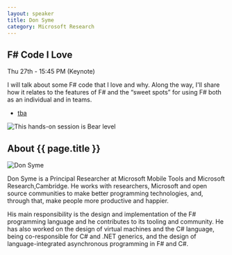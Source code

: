 ```yaml
---
layout: speaker
title: Don Syme
category: Microsoft Research
---
```


<div class="row">
    <div class="col-md-6">
        <div class="speaker-talk">
            <div class="section-head">
                <h2 class="header-title">F# Code I Love</h2>
                    <p class="header-desc">Thu 27th - 15:45 PM (Keynote)</p>
            </div>
            <div>
                <p>
                    I will talk about some F# code that I love and why. Along the way, I'll share how it relates to the features of F# and the “sweet spots” for using F# both as an individual and in teams.
                </p>
            </div>
            <div>
                <div class="speaker-tag">
                    <ul class="tag">
                        <li><a href="#">tba</a></li>
                    </ul>
                </div>
                <div class="talk-level">
                    <img src="{{ site.baseurl }}public/assets/animals/bear.png" alt="This hands-on session is Bear level" />
                </div>	
            </div>
        </div>
    </div>
</div><!-- /.row -->
<div class="row">
    <div class="col-md-12">
        <div class="speaker-about">
            <div class="section-head">
                <h2 class="header-title">About {{ page.title }}</h2>
                <p class="header-desc">
                    <a href="https://twitter.com/dsyme"><i class="fab fa-twitter"></i></a>
					<a href="https://github.com/dsyme"><i class="fab fa-github-alt"></i></a>
					<a href="https://blogs.msdn.microsoft.com/dsyme/"><i class="fas fa-rss"></i></a>
                </p>					
            </div>
            <div class="row">
                <div class="col-md-2">
                    <img src="{{ site.baseurl }}public/assets/speakers/2018/don-syme.jpeg" alt="Don Syme" />
                </div>
                <div class="col-md-10">
                    <p>
                        Don Syme is a Principal Researcher at Microsoft Mobile Tools and Microsoft Research,Cambridge. He works with researchers, Microsoft and open source communities to make better programming technologies, and, through that, make people more productive and happier.
                    </p>
                    <p>
                        His main responsibility is the design and implementation of the F# programming language and he contributes to its tooling and community. He has also worked on the design of virtual machines and the C# language, being co-responsible for C# and .NET generics, and the design of language-integrated asynchronous programming in F# and C#.
                    </p>
                </div>
            </div>       
        </div>
    </div>
</div>